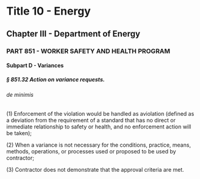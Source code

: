 
# Title 10 - Energy
## Chapter III - Department of Energy
### PART 851 - WORKER SAFETY AND HEALTH PROGRAM
#### Subpart D - Variances
##### § 851.32 Action on variance requests.
###### de minimis

(1) Enforcement of the violation would be handled as aviolation (defined as a deviation from the requirement of a standard that has no direct or immediate relationship to safety or health, and no enforcement action will be taken);

(2) When a variance is not necessary for the conditions, practice, means, methods, operations, or processes used or proposed to be used by contractor;

(3) Contractor does not demonstrate that the approval criteria are met.
